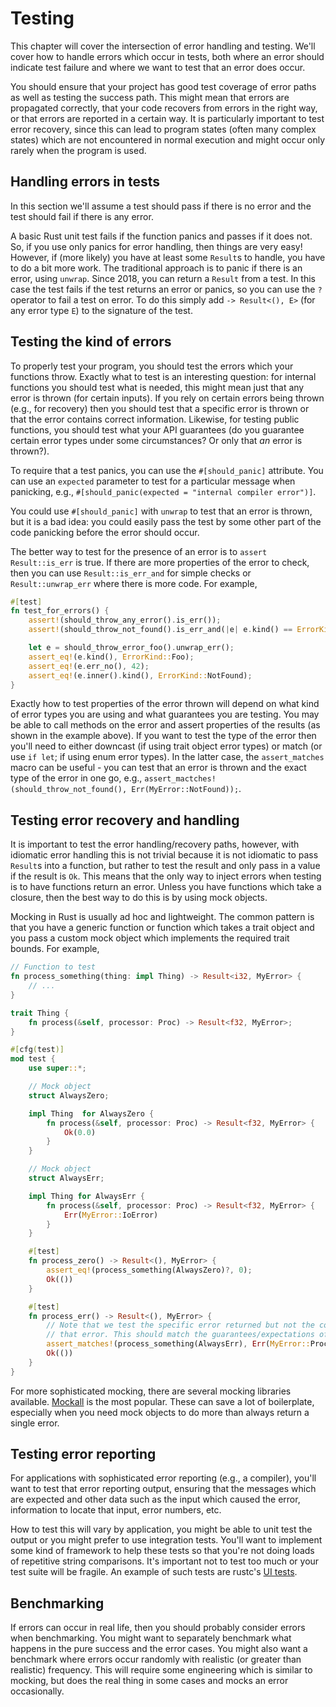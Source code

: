 # Testing

This chapter will cover the intersection of error handling and testing. We'll cover how to handle errors which occur in tests, both where an error should indicate test failure and where we want to test that an error does occur.

You should ensure that your project has good test coverage of error paths as well as testing the success path. This might mean that errors are propagated correctly, that your code recovers from errors in the right way, or that errors are reported in a certain way. It is particularly important to test error recovery, since this can lead to program states (often many complex states) which are not encountered in normal execution and might occur only rarely when the program is used.

## Handling errors in tests

In this section we'll assume a test should pass if there is no error and the test should fail if there is any error.

A basic Rust unit test fails if the function panics and passes if it does not. So, if you use only panics for error handling, then things are very easy! However, if (more likely) you have at least some `Result`s to handle, you have to do a bit more work. The traditional approach is to panic if there is an error, using `unwrap`. Since 2018, you can return a `Result` from a test. In this case the test fails if the test returns an error or panics, so you can use the `?` operator to fail a test on error. To do this simply add `-> Result<(), E>` (for any error type `E`) to the signature of the test.

## Testing the kind of errors

To properly test your program, you should test the errors which your functions throw. Exactly what to test is an interesting question: for internal functions you should test what is needed, this might mean just that any error is thrown (for certain inputs). If you rely on certain errors being thrown (e.g., for recovery) then you should test that a specific error is thrown or that the error contains correct information. Likewise, for testing public functions, you should test what your API guarantees (do you guarantee certain error types under some circumstances? Or only that *an* error is thrown?).

To require that a test panics, you can use the `#[should_panic]` attribute. You can use an `expected` parameter to test for a particular message when panicking, e.g., `#[should_panic(expected = "internal compiler error")]`.

You could use `#[should_panic]` with `unwrap` to test that an error is thrown, but it is a bad idea: you could easily pass the test by some other part of the code panicking before the error should occur.

The better way to test for the presence of an error is to `assert` `Result::is_err` is true. If there are more properties of the error to check, then you can use `Result::is_err_and` for simple checks or `Result::unwrap_err` where there is more code. For example,

```rust
#[test]
fn test_for_errors() {
    assert!(should_throw_any_error().is_err());
    assert!(should_throw_not_found().is_err_and(|e| e.kind() == ErrorKind::NotFound));

    let e = should_throw_error_foo().unwrap_err();
    assert_eq!(e.kind(), ErrorKind::Foo);
    assert_eq!(e.err_no(), 42);
    assert_eq!(e.inner().kind(), ErrorKind::NotFound);
}
```

Exactly how to test properties of the error thrown will depend on what kind of error types you are using and what guarantees you are testing. You may be able to call methods on the error and assert properties of the results (as shown in the example above). If you want to test the type of the error then you'll need to either downcast (if using trait object error types) or match (or use `if let`; if using enum error types). In the latter case, the `assert_matches` macro can be useful - you can test that an error is thrown and the exact type of the error in one go, e.g., `assert_mactches!(should_throw_not_found(), Err(MyError::NotFound));`.


## Testing error recovery and handling

It is important to test the error handling/recovery paths, however, with idiomatic error handling this is not trivial because it is not idiomatic to pass `Result`s into a function, but rather to test the result and only pass in a value if the result is `Ok`. This means that the only way to inject errors when testing is to have functions return an error. Unless you have functions which take a closure, then the best way to do this is by using mock objects.

Mocking in Rust is usually ad hoc and lightweight. The common pattern is that you have a generic function or function which takes a trait object and you pass a custom mock object which implements the required trait bounds. For example,

```rust
// Function to test
fn process_something(thing: impl Thing) -> Result<i32, MyError> {
    // ...
}

trait Thing {
    fn process(&self, processor: Proc) -> Result<f32, MyError>;
}

#[cfg(test)]
mod test {
    use super::*;

    // Mock object
    struct AlwaysZero;

    impl Thing  for AlwaysZero {
        fn process(&self, processor: Proc) -> Result<f32, MyError> {
            Ok(0.0)
        }
    }

    // Mock object
    struct AlwaysErr;

    impl Thing for AlwaysErr {
        fn process(&self, processor: Proc) -> Result<f32, MyError> {
            Err(MyError::IoError)
        }
    }

    #[test]
    fn process_zero() -> Result<(), MyError> {
        assert_eq!(process_something(AlwaysZero)?, 0);
        Ok(())
    }

    #[test]
    fn process_err() -> Result<(), MyError> {
        // Note that we test the specific error returned but not the contents of
        // that error. This should match the guarantees/expectations of `process_something`.
        assert_matches!(process_something(AlwaysErr), Err(MyError::ProcessError(_)));
        Ok(())
    }
}
```

For more sophisticated mocking, there are several mocking libraries available. [Mockall](https://docs.rs/mockall/latest/mockall/) is the most popular. These can save a lot of boilerplate, especially when you need mock objects to do more than always return a single error.


## Testing error reporting

For applications with sophisticated error reporting (e.g., a compiler), you'll want to test that error reporting output, ensuring that the messages which are expected and other data such as the input which caused the error, information to locate that input, error numbers, etc.

How to test this will vary by application, you might be able to unit test the output or you might prefer to use integration tests. You'll want to implement some kind of framework to help these tests so that you're not doing loads of repetitive string comparisons. It's important not to test too much or your test suite will be fragile. An example of such tests are rustc's [UI tests](https://rustc-dev-guide.rust-lang.org/tests/ui.html).

## Benchmarking

If errors can occur in real life, then you should probably consider errors when benchmarking. You might want to separately benchmark what happens in the pure success and the error cases. You might also want a benchmark where errors occur randomly with realistic (or greater than realistic) frequency. This will require some engineering which is similar to mocking, but does the real thing in some cases and mocks an error occasionally.
